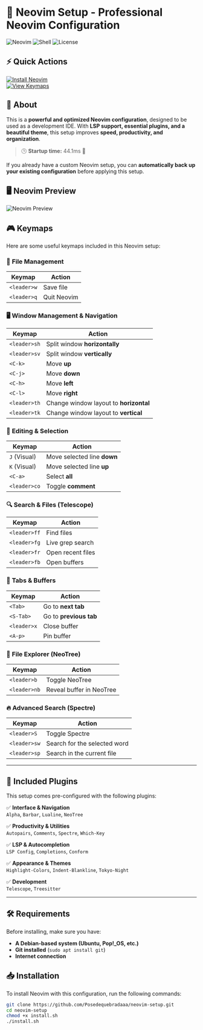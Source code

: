 # 🚀 Neovim Setup - Professional Neovim Configuration 

![Neovim](https://img.shields.io/badge/Neovim-Setup-blue?style=for-the-badge&logo=neovim)
![Shell](https://img.shields.io/badge/Shell-Bash-green?style=for-the-badge&logo=gnu-bash)
![License](https://img.shields.io/github/license/Posedequebradaaa/neovim-setup?style=for-the-badge)

## ⚡ Quick Actions
[![Install Neovim](https://img.shields.io/badge/Install%20Neovim-%E2%AC%85-blue?style=for-the-badge)](#-installation)  
[![View Keymaps](https://img.shields.io/badge/View%20Keymaps-%F0%9F%94%8D-yellow?style=for-the-badge)](#-keymaps)

## 📌 About
This is a **powerful and optimized Neovim configuration**, designed to be used as a development IDE. With **LSP support, essential plugins, and a beautiful theme**, this setup improves **speed, productivity, and organization**.

> 🕒 **Startup time:** 44.1ms 🚀

If you already have a custom Neovim setup, you can **automatically back up your existing configuration** before applying this setup.

## 🖥️ Neovim Preview
![Neovim Preview](https://github.com/Posedequebradaaa/neovim-setup/raw/main/neovim.gif)

## 🎮 Keymaps

Here are some useful keymaps included in this Neovim setup:

### 📁 **File Management**
| Keymap        | Action |
|--------------|--------|
| `<leader>w`  | Save file |
| `<leader>q`  | Quit Neovim |

### 🖥️ **Window Management & Navigation**
| Keymap       | Action |
|-------------|--------|
| `<leader>sh` | Split window **horizontally** |
| `<leader>sv` | Split window **vertically** |
| `<C-k>` | Move **up** |
| `<C-j>` | Move **down** |
| `<C-h>` | Move **left** |
| `<C-l>` | Move **right** |
| `<leader>th` | Change window layout to **horizontal** |
| `<leader>tk` | Change window layout to **vertical** |

### 📌 **Editing & Selection**
| Keymap       | Action |
|-------------|--------|
| `J` (Visual) | Move selected line **down** |
| `K` (Visual) | Move selected line **up** |
| `<C-a>` | Select **all** |
| `<leader>co` | Toggle **comment** |

### 🔍 **Search & Files (Telescope)**
| Keymap       | Action |
|-------------|--------|
| `<leader>ff` | Find files |
| `<leader>fg` | Live grep search |
| `<leader>fr` | Open recent files |
| `<leader>fb` | Open buffers |

### 🔀 **Tabs & Buffers**
| Keymap       | Action |
|-------------|--------|
| `<Tab>` | Go to **next tab** |
| `<S-Tab>` | Go to **previous tab** |
| `<leader>x` | Close buffer |
| `<A-p>` | Pin buffer |

### 📂 **File Explorer (NeoTree)**
| Keymap       | Action |
|-------------|--------|
| `<leader>b` | Toggle NeoTree |
| `<leader>nb` | Reveal buffer in NeoTree |

### 🔥 **Advanced Search (Spectre)**
| Keymap       | Action |
|-------------|--------|
| `<leader>S` | Toggle Spectre |
| `<leader>sw` | Search for the selected word |
| `<leader>sp` | Search in the current file |

---

## 🎯 **Included Plugins**
This setup comes pre-configured with the following plugins:

✅ **Interface & Navigation**  
`Alpha`, `Barbar`, `Lualine`, `NeoTree`

✅ **Productivity & Utilities**  
`Autopairs`, `Comments`, `Spectre`, `Which-Key`

✅ **LSP & Autocompletion**  
`LSP Config`, `Completions`, `Conform`

✅ **Appearance & Themes**  
`Highlight-Colors`, `Indent-Blankline`, `Tokyo-Night`

✅ **Development**  
`Telescope`, `Treesitter`

---

## 🛠️ **Requirements**
Before installing, make sure you have:
- **A Debian-based system (Ubuntu, Pop!_OS, etc.)**
- **Git installed** (`sudo apt install git`)
- **Internet connection**

## 📥 **Installation**
To install Neovim with this configuration, run the following commands:

```bash
git clone https://github.com/Posedequebradaaa/neovim-setup.git
cd neovim-setup
chmod +x install.sh
./install.sh
